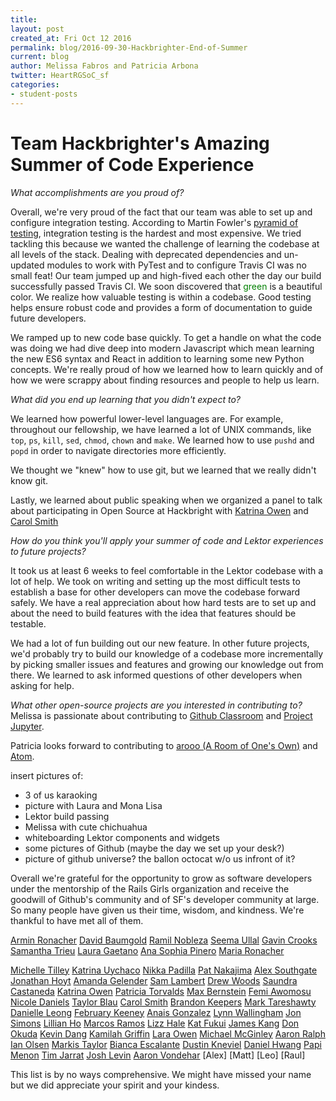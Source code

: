```yaml
---
title:
layout: post
created_at: Fri Oct 12 2016
permalink: blog/2016-09-30-Hackbrighter-End-of-Summer
current: blog
author: Melissa Fabros and Patricia Arbona
twitter: HeartRGSoC_sf
categories:
- student-posts
---
```

# Team Hackbrighter's Amazing Summer of Code Experience

*What accomplishments are you proud of?*

Overall, we're very proud of the fact that our team was able to set up and configure integration testing. According to Martin Fowler's [pyramid of testing](http://martinfowler.com/bliki/TestPyramid.html), integration testing is the hardest and most expensive. We tried tackling this because we wanted the challenge of learning the codebase at all levels of the stack. Dealing with deprecated dependencies and un-updated modules to work with PyTest and to configure Travis CI was no small feat! Our team jumped up and high-fived each other the day our build successfully passed Travis CI. We soon discovered that <font color="green">green</font> is a beautiful color.  We realize how valuable testing is within a codebase. Good testing helps ensure robust code and provides a form of documentation to guide future developers.

We ramped up to new code base quickly. To get a handle on what the code was doing we had dive deep into modern Javascript which mean learning the new ES6 syntax and React in addition to learning some new Python concepts. We're really proud of how we learned how to learn quickly and of how we were scrappy about finding resources and people to help us learn.


*What did you end up learning that you didn't expect to?*

We learned how powerful lower-level languages are. For example, throughout our fellowship, we have learned a lot of UNIX commands, like `top`, `ps`, `kill`, `sed`, `chmod`, `chown` and `make`. We learned how to use `pushd` and `popd` in order to navigate directories more efficiently.

We thought we "knew" how to use git, but we learned that we really didn't know git.

Lastly, we learned about public speaking when we organized a panel to talk about participating in Open Source at Hackbright with [Katrina Owen](http://www.kytrinyx.com/) and [Carol Smith](http://www.fossygirl.com/)

*How do you think you'll apply your summer of code and Lektor experiences to future projects?*
 
It took us at least 6 weeks to feel comfortable in the Lektor codebase with a lot of help. We took on writing and setting up the most difficult tests to establish a base for other developers can move the codebase forward safely. We have a real appreciation about how hard tests are to set up and about the need to build features with the idea that features should be testable.

We had a lot of fun building out our new feature. In other future projects, we'd probably try to build our knowledge of a codebase more incrementally by picking smaller issues and features and growing our knowledge out from there. We learned to ask informed questions of other developers when asking for help.  

*What other open-source projects are you interested in contributing to?*
Melissa is passionate about contributing to [Github Classroom](https://classroom.github.com/) and [Project Jupyter](http://jupyter.org/).

Patricia looks forward to contributing to [arooo (A Room of One's Own)](https://www.github.com/DoubleUnion/arooo) and [Atom](https://github.com/atom).

insert pictures of:
- 3 of us karaoking
- picture with Laura and Mona Lisa
- Lektor build passing
- Melissa with cute chichuahua
- whiteboarding Lektor components and widgets
- some pictures of Github (maybe the day we set up your desk?)
- picture of github universe? the ballon octocat w/o us infront of it?

Overall we're grateful for the opportunity to grow as software developers under the mentorship of the Rails Girls organization and receive the goodwill of Github's community and of SF's developer community at large. So many people have given us their time, wisdom, and kindness. We're thankful to have met all of them.

[Armin Ronacher](http://lucumr.pocoo.org/about/)
[David Baumgold](https://www.davidbaumgold.com/)
[Ramil Nobleza](https://www.ramencodes.com/)
[Seema Ullal](http://www.seemaullal.com/)
[Gavin Crooks](http://threeplusone.com/gec/)
[Samantha Trieu](https://www.linkedin.com/in/ssstrieu)
[Laura Gaetano](https://twitter.com/alicetragedy)
[Ana Sophia Pinero](https://twitter.com/anasofiapinho)
[Maria Ronacher](https://twitter.com/megabulldog2)

[Michelle Tilley](https://twitter.com/BinaryMuse)
[Katrina Uychaco](https://twitter.com/kuychaco)
[Nikka Padilla](https://github.com/nixpad)
[Pat Nakajima](https://github.com/pmn)
[Alex Southgate](http://2ndrategeniuses.com/)
[Jonathan Hoyt](https://github.com/jonmagic)
[Amanda Gelender](https://twitter.com/agelender)
[Sam Lambert](https://twitter.com/isamlambert)
[Drew Woods](https://twitter.com/dreww)
[Saundra Castaneda](https://internships.github.com/2016/engineering/saundra-castaneda/)
[Katrina Owen](https://twitter.com/kytrinyx)
[Patricia Torvalds](https://internships.github.com/2016/engineering/patricia-torvalds/)
[Max Bernstein](https://internships.github.com/2016/engineering/max-bernstein/)
[Femi Awomosu](https://internships.github.com/2016/product/femi-awomosu/)
[Nicole Daniels](https://internships.github.com/2016/engineering/nicole-daniels/)
[Taylor Blau](https://internships.github.com/2016/git%20ecosystem/taylor-blau/)
[Carol Smith](https://twitter.com/fossygrl)
[Brandon Keepers](https://twitter.com/bkeepers)
[Mark Tareshawty](https://marktareshawty.com/)
[Danielle Leong](https://twitter.com/tsunamino)
[February Keeney](https://twitter.com/ihavenotea)
[Anais Gonzalez](https://github.com/anaisFTW)
[Lynn Wallingham](http://lynn.io/)
[Jon Simons](https://github.com/simonsj)
[Lillian Ho](https://twitter.com/lillianho)
[Marcos Ramos](https://www.linkedin.com/in/malanramos)
[Lizz Hale](https://twitter.com/__LizzHale__)
[Kat Fukui](http://katfukui.com/about/)
[James Kang](http://jeejkang.com/)
[Don Okuda](http://donokuda.com/)
[Kevin Dang]()
[Kamilah Griffin](https://www.linkedin.com/in/kamilah-griffin-6190b939)
[Lara Owen](https://www.linkedin.com/in/larakowen)
[Michael McGinley](https://www.linkedin.com/in/michaelqmcginley)
[Aaron Ralph](https://github.com/imgonnarelph)
[Ian Olsen](https://github.com/iolsen)
[Markis Taylor](https://www.markistaylor.com/)
[Bianca Escalante](https://twitter.com/biancacreating)
[Dustin Kneviel](https://twitter.com/eveldk)
[Daniel Hwang](https://github.com/gnawhleinad)
[Papi Menon](https://twitter.com/papimenon)
[Tim Jarrat](https://twitter.com/LeftSaidTim)
[Josh Levin](https://twitter.com/thejosh)
[Aaron Vondehar](https://twitter.com/avh4)
[Alex]
[Matt]
[Leo]
[Raul]

This list is by no ways comprehensive. We might have missed your name but we did appreciate your spirit and your kindess.

